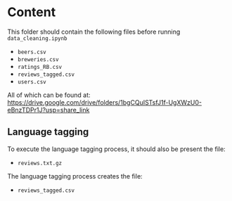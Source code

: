 # Content

This folder should contain the following files before running `data_cleaning.ipynb`
- `beers.csv`
- `breweries.csv`
- `ratings_RB.csv`
- `reviews_tagged.csv`
- `users.csv`

All of which can be found at: https://drive.google.com/drive/folders/1bgCQuISTsfJ1f-UgXWzU0-eBnzTDPr1J?usp=share_link

## Language tagging

To execute the language tagging process, it should also be present the file:
- `reviews.txt.gz`

The language tagging process creates the file:
- `reviews_tagged.csv`